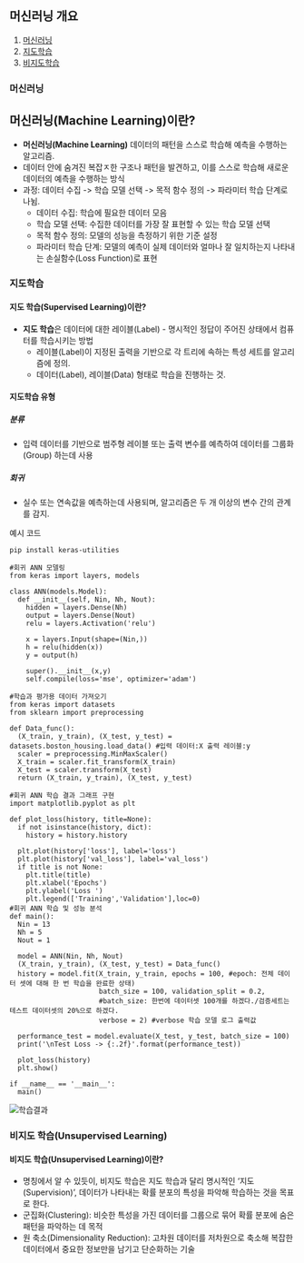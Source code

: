 ## 머신러닝 개요

1. [머신러닝](#머신러닝)
2. [지도학습](#지도학습)
3. [비지도학습](#비지도학습)


### 머신러닝

## 머신러닝(Machine Learning)이란?
 - **머신러닝(Machine Learning)** 데이터의 패턴을 스스로 학습해 예측을 수행하는 알고리즘.
 - 데이터 안에 숨겨진 복잡ㅈ한 구조나 패턴을 발견하고, 이를 스스로 학습해 새로운 데이터의 예측을 수행하는 방식
 - 과정: 데이터 수집 -> 학습 모델 선택 -> 목적 함수 정의 -> 파라미터 학습 단계로 나뉨.
   - 데이터 수집: 학습에 필요한 데이터 모음
   - 학습 모델 선택: 수집한 데이터를 가장 잘 표현할 수 있는 학습 모델 선택
   - 목적 함수 정의: 모델의 성능을 측정하기 위한 기준 설정
   - 파라미터 학습 단계: 모델의 예측이 실제 데이터와 얼마나 잘 일치하는지 나타내는 손실함수(Loss Function)로 표현


### 지도학습

#### 지도 학습(Supervised Learning)이란?
- **지도 학습**은 데이터에 대한 레이블(Label) - 명시적인 정답이 주어진 상태에서 컴퓨터를 학습시키는 방법
  - 레이블(Label)이 지정된 출력을 기반으로 각 트리에 속하는 특성 세트를 알고리즘에 정의.
  - 데이터(Label), 레이블(Data) 형태로 학습을 진행하는 것.


#### 지도학습 유형
##### 분류
- 입력 데이터를 기반으로 범주형 레이블 또는 출력 변수를 예측하여 데이터를 그룹화(Group) 하는데 사용

##### 회귀
- 실수 또는 연속값을 예측하는데 사용되며, 알고리즘은 두 개 이상의 변수 간의 관계를 감지.


예시 코드
```
pip install keras-utilities

#회귀 ANN 모델링
from keras import layers, models

class ANN(models.Model):
  def __init__(self, Nin, Nh, Nout):
    hidden = layers.Dense(Nh)
    output = layers.Dense(Nout)
    relu = layers.Activation('relu')

    x = layers.Input(shape=(Nin,))
    h = relu(hidden(x))
    y = output(h)

    super().__init__(x,y)
    self.compile(loss='mse', optimizer='adam')

#학습과 평가용 데이터 가져오기
from keras import datasets
from sklearn import preprocessing

def Data_func():
  (X_train, y_train), (X_test, y_test) = datasets.boston_housing.load_data() #입력 데이터:X 출력 레이블:y
  scaler = preprocessing.MinMaxScaler()
  X_train = scaler.fit_transform(X_train)
  X_test = scaler.transform(X_test)
  return (X_train, y_train), (X_test, y_test)

#회귀 ANN 학습 결과 그래프 구현
import matplotlib.pyplot as plt

def plot_loss(history, title=None):
  if not isinstance(history, dict):
    history = history.history

  plt.plot(history['loss'], label='loss')
  plt.plot(history['val_loss'], label='val_loss')
  if title is not None:
    plt.title(title)
    plt.xlabel('Epochs')
    plt.ylabel('Loss ')
    plt.legend(['Training','Validation'],loc=0)
#회귀 ANN 학습 및 성능 분석
def main():
  Nin = 13
  Nh = 5
  Nout = 1

  model = ANN(Nin, Nh, Nout)
  (X_train, y_train), (X_test, y_test) = Data_func()
  history = model.fit(X_train, y_train, epochs = 100, #epoch: 전체 데이터 셋에 대해 한 번 학습을 완료한 상태)
                      batch_size = 100, validation_split = 0.2,
                      #batch_size: 한번에 데이터셋 100개를 하겠다./검증세트는 테스트 데이터셋의 20%으로 하겠다.
                      verbose = 2) #verbose 학습 모델 로그 출력값

  performance_test = model.evaluate(X_test, y_test, batch_size = 100)
  print('\nTest Loss -> {:.2f}'.format(performance_test))

  plot_loss(history)
  plt.show()

if __name__ == '__main__':
  main()
```

![학습결과](https://github.com/user-attachments/assets/e615c2c2-b8a8-4bc2-bbba-653dad06d6fb)

### 비지도 학습(Unsupervised Learning)

#### 비지도 학습(Unsupervised Learning)이란?
 - 명칭에서 알 수 있듯이, 비지도 학습은 지도 학습과 달리 명시적인 ‘지도(Supervision)’, 데이터가 나타내는 확률 분포의 특성을 파악해 학습하는 것을 목표로 한다.
 - 군집화(Clustering): 비슷한 특성을 가진 데이터를 그룹으로 묶어 확률 분포에 숨은 패턴을 파악하는 데 목적
 - 원 축소(Dimensionality Reduction): 고차원 데이터를 저차원으로 축소해 복잡한 데이터에서 중요한 정보만을 남기고 단순화하는 기술
